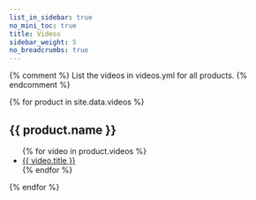 ```yaml
---
list_in_sidebar: true
no_mini_toc: true
title: Videos
sidebar_weight: 5
no_breadcrumbs: true
---
```


{% comment %}
List the videos in videos.yml for all products.
{% endcomment %}

{% for product in site.data.videos %}
<h2 id="{{ product.product }}">{{ product.name }}</h2>
<ul>
{% for video in product.videos %}
<li><a href="https://www.youtube.com/watch?v={{ video.id }}" class="magnific-youtube">{{ video.title }}</a></li>
{% endfor %}
</ul>
{% endfor %}
